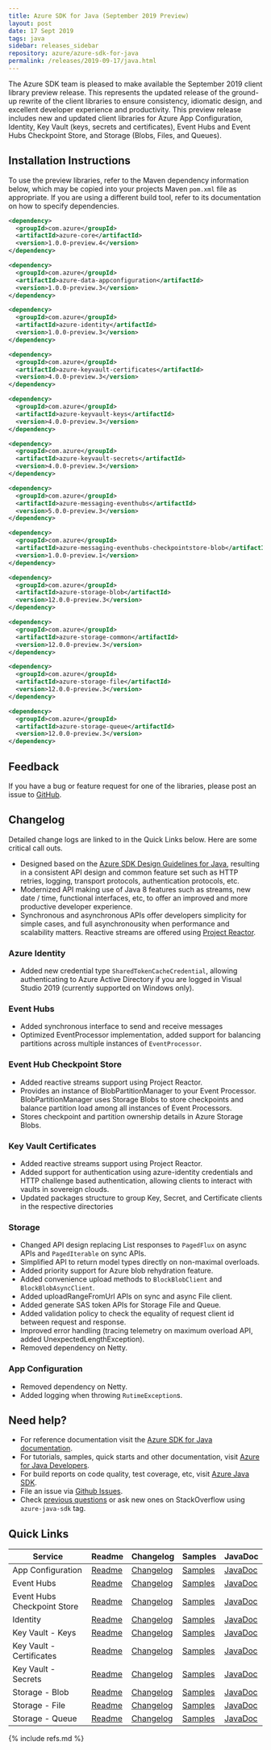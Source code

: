 ```yaml
---
title: Azure SDK for Java (September 2019 Preview)
layout: post
date: 17 Sept 2019
tags: java
sidebar: releases_sidebar
repository: azure/azure-sdk-for-java
permalink: /releases/2019-09-17/java.html
---
```


The Azure SDK team is pleased to make available the September 2019 client library preview release. This represents the updated release of the ground-up rewrite of the client libraries to ensure consistency, idiomatic design, and excellent developer experience and productivity. This preview release includes new and updated client libraries for Azure App Configuration, Identity, Key Vault (keys, secrets and certificates), Event Hubs and Event Hubs Checkpoint Store, and Storage (Blobs, Files, and Queues).

## Installation Instructions
To use the preview libraries, refer to the Maven dependency information below, which may be copied into your projects Maven `pom.xml` file as appropriate. If you are using a different build tool, refer to its documentation on how to specify dependencies.

```xml
<dependency>
  <groupId>com.azure</groupId>
  <artifactId>azure-core</artifactId>
  <version>1.0.0-preview.4</version>
</dependency>

<dependency>
  <groupId>com.azure</groupId>
  <artifactId>azure-data-appconfiguration</artifactId>
  <version>1.0.0-preview.3</version>
</dependency>

<dependency>
  <groupId>com.azure</groupId>
  <artifactId>azure-identity</artifactId>
  <version>1.0.0-preview.3</version>
</dependency>

<dependency>
  <groupId>com.azure</groupId>
  <artifactId>azure-keyvault-certificates</artifactId>
  <version>4.0.0-preview.3</version>
</dependency>

<dependency>
  <groupId>com.azure</groupId>
  <artifactId>azure-keyvault-keys</artifactId>
  <version>4.0.0-preview.3</version>
</dependency>

<dependency>
  <groupId>com.azure</groupId>
  <artifactId>azure-keyvault-secrets</artifactId>
  <version>4.0.0-preview.3</version>
</dependency>

<dependency>
  <groupId>com.azure</groupId>
  <artifactId>azure-messaging-eventhubs</artifactId>
  <version>5.0.0-preview.3</version>
</dependency>

<dependency>
  <groupId>com.azure</groupId>
  <artifactId>azure-messaging-eventhubs-checkpointstore-blob</artifactId>
  <version>1.0.0-preview.1</version>
</dependency>

<dependency>
  <groupId>com.azure</groupId>
  <artifactId>azure-storage-blob</artifactId>
  <version>12.0.0-preview.3</version>
</dependency>

<dependency>
  <groupId>com.azure</groupId>
  <artifactId>azure-storage-common</artifactId>
  <version>12.0.0-preview.3</version>
</dependency>

<dependency>
  <groupId>com.azure</groupId>
  <artifactId>azure-storage-file</artifactId>
  <version>12.0.0-preview.3</version>
</dependency>

<dependency>
  <groupId>com.azure</groupId>
  <artifactId>azure-storage-queue</artifactId>
  <version>12.0.0-preview.3</version>
</dependency>
```

## Feedback
If you have a bug or feature request for one of the libraries, please post an issue to [GitHub](https://github.com/azure/azure-sdk-for-java/issues).

## Changelog
Detailed change logs are linked to in the Quick Links below. Here are some critical call outs.

* Designed based on the [Azure SDK Design Guidelines for Java](https://azure.github.io/azure-sdk/java_introduction.html), resulting in a consistent API design and common feature set such as HTTP retries, logging, transport protocols, authentication protocols, etc.
* Modernized API making use of Java 8 features such as streams, new date / time, functional interfaces, etc, to offer an improved and more productive developer experience.
* Synchronous and asynchronous APIs offer developers simplicity for simple cases, and full asynchronousity when performance and scalability matters. Reactive streams are offered using [Project Reactor](http://projectreactor.io).

### Azure Identity
- Added new credential type `SharedTokenCacheCredential`, allowing authenticating to Azure Active Directory if you are logged in Visual Studio 2019 (currently supported on Windows only).

### Event Hubs
- Added synchronous interface to send and receive messages
- Optimized EventProcessor implementation, added support for balancing partitions across multiple instances of `EventProcessor`.  

### Event Hub Checkpoint Store
- Added reactive streams support using Project Reactor.
- Provides an instance of BlobPartitionManager to your Event Processor. BlobPartitionManager uses Storage Blobs to store checkpoints and balance partition load among all instances of Event Processors.
- Stores checkpoint and partition ownership details in Azure Storage Blobs.

### Key Vault Certificates
- Added reactive streams support using Project Reactor.
- Added support for authentication using azure-identity credentials and HTTP challenge based authentication, allowing clients to interact with vaults in sovereign clouds.
- Updated packages structure to group Key, Secret, and Certificate clients in the respective directories 

###  Storage
- Changed API design replacing List responses to `PagedFlux` on async APIs and `PagedIterable` on sync APIs.
- Simplified API to return model types directly on non-maximal overloads.
- Added priority support for Azure blob rehydration feature.
- Added convenience upload methods to `BlockBlobClient` and `BlockBlobAsyncClient`.
- Added uploadRangeFromUrl APIs on sync and async File client.
- Added generate SAS token APIs for Storage File and Queue.
- Added validation policy to check the equality of request client id between request and response.
- Improved error handling (tracing telemetry on maximum overload API, added UnexpectedLengthException).
- Removed dependency on Netty. 

### App Configuration
- Removed dependency on Netty.
- Added logging when throwing `RutimeException`s.

## Need help?
* For reference documentation visit the [Azure SDK for Java documentation](https://azure.github.io/azure-sdk-for-java/track2reports/index.html).
* For tutorials, samples, quick starts and other documentation, visit [Azure for Java Developers](https://docs.microsoft.com/java/azure/).
* For build reports on code quality, test coverage, etc, visit [Azure Java SDK](https://azuresdkartifacts.blob.core.windows.net/azure-sdk-for-java/index.html).
* File an issue via [Github Issues](https://github.com/Azure/azure-sdk-for-java/issues/new/choose).
* Check [previous questions](https://stackoverflow.com/questions/tagged/azure-java-sdk) or ask new ones on StackOverflow using `azure-java-sdk` tag.

## Quick Links

| Service  | Readme | Changelog | Samples | JavaDoc |
| -- | -- | -- | -- | -- |
| App Configuration | [Readme](https://github.com/Azure/azure-sdk-for-java/blob/4375acbb70d4b85db238d6b5147b697d9355f45e/sdk/appconfiguration/azure-data-appconfiguration/README.md) | [Changelog](https://github.com/Azure/azure-sdk-for-java/blob/7373ce90abb4f008a51687eb908c9e3b8a764977/sdk/appconfiguration/azure-data-appconfiguration/CHANGELOG.md) | [Samples](https://github.com/Azure/azure-sdk-for-java/tree/azure-data-appconfiguration_1.0.0-preview.3/sdk/appconfiguration/azure-data-appconfiguration/src/samples/java/com/azure/data/appconfiguration) | [JavaDoc](https://azure.github.io/azure-sdk-for-java/track2reports/index.html) |
| Event Hubs | [Readme](https://github.com/Azure/azure-sdk-for-java/blob/84720ac1e8e693991623743d6472e61aa0d8fa77/sdk/eventhubs/azure-messaging-eventhubs/README.md) | [Changelog]( https://github.com/Azure/azure-sdk-for-java/blob/azure-messaging-eventhubs_5.0.0-preview.3/sdk/eventhubs/azure-messaging-eventhubs/CHANGELOG.md) | [Samples](https://github.com/Azure/azure-sdk-for-java/tree/azure-messaging-eventhubs_5.0.0-preview.3/sdk/eventhubs/azure-messaging-eventhubs/src/samples/java/com/azure/messaging/eventhubs) | [JavaDoc](https://azure.github.io/azure-sdk-for-java/track2reports/index.html) |
| Event Hubs Checkpoint Store | [Readme](https://github.com/Azure/azure-sdk-for-java/blob/azure-messaging-eventhubs_5.0.0-preview.3/sdk/eventhubs/azure-messaging-eventhubs-checkpointstore-blob/README.md) | [Changelog]( https://github.com/Azure/azure-sdk-for-java/blob/azure-messaging-eventhubs_5.0.0-preview.3/sdk/eventhubs/azure-messaging-eventhubs-checkpointstore-blob/CHANGELOG.md) | [Samples](https://github.com/Azure/azure-sdk-for-java/tree/azure-messaging-eventhubs_5.0.0-preview.3/sdk/eventhubs/azure-messaging-eventhubs-checkpointstore-blob/src/samples/java) | [JavaDoc](https://azure.github.io/azure-sdk-for-java/track2reports/index.html) |
| Identity | [Readme](https://github.com/Azure/azure-sdk-for-java/blob/master/sdk/identity/azure-identity/README.md) | [Changelog](https://github.com/Azure/azure-sdk-for-java/blob/master/sdk/identity/azure-identity/CHANGELOG.md) | [Samples]() | [JavaDoc](https://azure.github.io/azure-sdk-for-java/track2reports/index.html) |
| Key Vault - Keys | [Readme](https://github.com/Azure/azure-sdk-for-java/blob/azure-keyvault-keys_4.0.0-preview.3/sdk/keyvault/azure-keyvault-keys/README.md) | [Changelog](https://github.com/Azure/azure-sdk-for-java/blob/azure-keyvault-keys_4.0.0-preview.3/sdk/keyvault/azure-keyvault-keys/CHANGELOG.md) | [Samples](https://github.com/Azure/azure-sdk-for-java/tree/azure-keyvault-keys_4.0.0-preview.3/sdk/keyvault/azure-keyvault-keys/src/samples/java/com/azure/security/keyvault/keys) | [JavaDoc](https://azure.github.io/azure-sdk-for-java/track2reports/index.html) |
| Key Vault - Certificates | [Readme](https://github.com/Azure/azure-sdk-for-java/blob/azure-keyvault-certificates_4.0.0-preview.3/sdk/keyvault/azure-keyvault-certificates/README.md) | [Changelog](https://github.com/Azure/azure-sdk-for-java/blob/azure-keyvault-certificates_4.0.0-preview.3/sdk/keyvault/azure-keyvault-certificates/CHANGELOG.md) | [Samples](https://github.com/Azure/azure-sdk-for-java/tree/azure-keyvault-certificates_4.0.0-preview.3/sdk/keyvault/azure-keyvault-certificates/src/samples/java/com/azure/security/keyvault/certificates) | [JavaDoc](https://azure.github.io/azure-sdk-for-java/track2reports/index.html) |
| Key Vault - Secrets | [Readme](https://github.com/Azure/azure-sdk-for-java/blob/azure-keyvault-secrets_4.0.0-preview.3/sdk/keyvault/azure-keyvault-secrets/README.md) | [Changelog](https://github.com/Azure/azure-sdk-for-java/blob/azure-keyvault-secrets_4.0.0-preview.3/sdk/keyvault/azure-keyvault-secrets/CHANGELOG.md) | [Samples](https://github.com/Azure/azure-sdk-for-java/tree/azure-keyvault-secrets_4.0.0-preview.3/sdk/keyvault/azure-keyvault-secrets/src/samples/java/com/azure/security/keyvault/secrets) | [JavaDoc](https://azure.github.io/azure-sdk-for-java/track2reports/index.html) || Event Hubs | [Readme](https://github.com/Azure/azure-sdk-for-java/blob/azure-messaging-eventhubs_5.0.0-preview.3/sdk/eventhubs/azure-eventhubs/README.md) | [Changelog](https://github.com/Azure/azure-sdk-for-java/blob/azure-messaging-eventhubs_5.0.0-preview.3/sdk/eventhubs/azure-eventhubs/CHANGELOG.md) | [Samples](https://github.com/Azure/azure-sdk-for-java/tree/azure-messaging-eventhubs_5.0.0-preview.3/sdk/eventhubs/azure-eventhubs/src/samples/java/com/azure/messaging/eventhubs) | [JavaDoc](https://azure.github.io/azure-sdk-for-java/track2reports/index.html) |
| Storage - Blob | [Readme](https://github.com/Azure/azure-sdk-for-java/blob/085c8570b411defff26860ef56ea189af07d3d6a/sdk/storage/azure-storage-blob/README.md) | [Changelog](https://github.com/Azure/azure-sdk-for-java/blob/7373ce90abb4f008a51687eb908c9e3b8a764977/sdk/storage/azure-storage-blob/CHANGELOG.md) | [Samples](https://github.com/Azure/azure-sdk-for-java/tree/azure-storage-blob_12.0.0-preview.3/sdk/storage/azure-storage-blob/src/samples/java/com/azure/storage/blob) | [JavaDoc](https://azure.github.io/azure-sdk-for-java/track2reports/index.html) |
| Storage - File | [Readme](https://github.com/Azure/azure-sdk-for-java/blob/085c8570b411defff26860ef56ea189af07d3d6a/sdk/storage/azure-storage-file/README.md) | [Changelog](https://github.com/Azure/azure-sdk-for-java/blob/7373ce90abb4f008a51687eb908c9e3b8a764977/sdk/storage/azure-storage-file/CHANGELOG.md) | [Samples](https://github.com/Azure/azure-sdk-for-java/tree/azure-storage-file_12.0.0-preview.3/sdk/storage/azure-storage-file/src/samples/java/com/azure) | [JavaDoc](https://azure.github.io/azure-sdk-for-java/track2reports/index.html) |
| Storage - Queue | [Readme](https://github.com/Azure/azure-sdk-for-java/blob/085c8570b411defff26860ef56ea189af07d3d6a/sdk/storage/azure-storage-queue/README.md) | [Changelog](https://github.com/Azure/azure-sdk-for-java/blob/7373ce90abb4f008a51687eb908c9e3b8a764977/sdk/storage/azure-storage-queue/CHANGELOG.md) | [Samples](https://github.com/Azure/azure-sdk-for-java/tree/azure-storage-queue_12.0.0-preview.3/sdk/storage/azure-storage-queue/src/samples/java/com/azure/storage/queue) | [JavaDoc](https://azure.github.io/azure-sdk-for-java/track2reports/index.html) |

{% include refs.md %}
